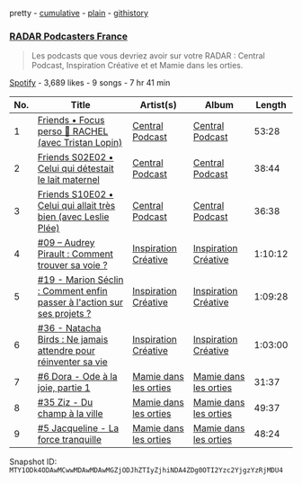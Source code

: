 pretty - [cumulative](/playlists/cumulative/37i9dQZF1DWSvFcCTKoddA.md) - [plain](/playlists/plain/37i9dQZF1DWSvFcCTKoddA) - [githistory](https://github.githistory.xyz/mackorone/spotify-playlist-archive/blob/main/playlists/plain/37i9dQZF1DWSvFcCTKoddA)

### [RADAR Podcasters France](https://open.spotify.com/playlist/37i9dQZF1DWSvFcCTKoddA)

> Les podcasts que vous devriez avoir sur votre RADAR : Central Podcast, Inspiration Créative et  et Mamie dans les orties.

[Spotify](https://open.spotify.com/user/spotify) - 3,689 likes - 9 songs - 7 hr 41 min

| No. | Title | Artist(s) | Album | Length |
|---|---|---|---|---|
| 1 | [Friends • Focus perso 🔎 RACHEL \(avec Tristan Lopin\)](https://open.spotify.com/episode/40HpqikyXCKzrz2bfldzkp) | [Central Podcast](https://open.spotify.com/show/2dvR65nY3cbYoInX9GboTV) | [Central Podcast](https://open.spotify.com/show/2dvR65nY3cbYoInX9GboTV) | 53:28 |
| 2 | [Friends S02E02 • Celui qui détestait le lait maternel](https://open.spotify.com/episode/6LijhCTtON34NbWZOZxc8y) | [Central Podcast](https://open.spotify.com/show/2dvR65nY3cbYoInX9GboTV) | [Central Podcast](https://open.spotify.com/show/2dvR65nY3cbYoInX9GboTV) | 38:44 |
| 3 | [Friends S10E02 • Celui qui allait très bien \(avec Leslie Plée\)](https://open.spotify.com/episode/4nbpEFfms7goRxZ5UmPiFc) | [Central Podcast](https://open.spotify.com/show/2dvR65nY3cbYoInX9GboTV) | [Central Podcast](https://open.spotify.com/show/2dvR65nY3cbYoInX9GboTV) | 36:38 |
| 4 | [\#09 – Audrey Pirault : Comment trouver sa voie ?](https://open.spotify.com/episode/4AfnheDxOqz2oodnq0sFqO) | [Inspiration Créative](https://open.spotify.com/show/7KMLK2h4Y1yxrLlCi6bdZi) | [Inspiration Créative](https://open.spotify.com/show/7KMLK2h4Y1yxrLlCi6bdZi) | 1:10:12 |
| 5 | [\#19 \- Marion Séclin : Comment enfin passer à l'action sur ses projets ?](https://open.spotify.com/episode/36Q6YrTGNdhHIG56IczAb7) | [Inspiration Créative](https://open.spotify.com/show/7KMLK2h4Y1yxrLlCi6bdZi) | [Inspiration Créative](https://open.spotify.com/show/7KMLK2h4Y1yxrLlCi6bdZi) | 1:09:28 |
| 6 | [\#36 \- Natacha Birds : Ne jamais attendre pour réinventer sa vie](https://open.spotify.com/episode/5N0kl3NsTGgfeEnJjfdlgI) | [Inspiration Créative](https://open.spotify.com/show/7KMLK2h4Y1yxrLlCi6bdZi) | [Inspiration Créative](https://open.spotify.com/show/7KMLK2h4Y1yxrLlCi6bdZi) | 1:03:00 |
| 7 | [\#6 Dora \- Ode à la joie, partie 1 ](https://open.spotify.com/episode/7K46fKzNYzZh5tD3vWbTwn) | [Mamie dans les orties](https://open.spotify.com/show/2Mu1ySuRo9VTX88cPY2yUl) | [Mamie dans les orties](https://open.spotify.com/show/2Mu1ySuRo9VTX88cPY2yUl) | 31:37 |
| 8 | [\#35 Ziz \- Du champ à la ville](https://open.spotify.com/episode/7yV0NzHAUqyLtOWRVMJSde) | [Mamie dans les orties](https://open.spotify.com/show/2Mu1ySuRo9VTX88cPY2yUl) | [Mamie dans les orties](https://open.spotify.com/show/2Mu1ySuRo9VTX88cPY2yUl) | 49:37 |
| 9 | [\#5 Jacqueline \- La force tranquille](https://open.spotify.com/episode/4tkzJSRCWzrXY81IY6GeUR) | [Mamie dans les orties](https://open.spotify.com/show/2Mu1ySuRo9VTX88cPY2yUl) | [Mamie dans les orties](https://open.spotify.com/show/2Mu1ySuRo9VTX88cPY2yUl) | 48:24 |

Snapshot ID: `MTY1ODk4ODAwMCwwMDAwMDAwMGZjODJhZTIyZjhiNDA4ZDg0OTI2Yzc2YjgzYzRjMDU4`

